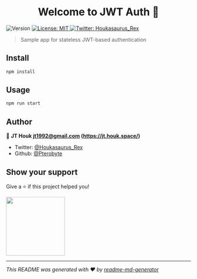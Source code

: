 <h1 align="center">Welcome to JWT Auth 👋</h1>
<p>
  <img alt="Version" src="https://img.shields.io/badge/version-0.0.0-blue.svg?cacheSeconds=2592000" />
  <a href="#" target="_blank">
    <img alt="License: MIT" src="https://img.shields.io/badge/License-MIT-yellow.svg" />
  </a>
  <a href="https://twitter.com/Houkasaurus_Rex" target="_blank">
    <img alt="Twitter: Houkasaurus_Rex" src="https://img.shields.io/twitter/follow/Houkasaurus_Rex.svg?style=social" />
  </a>
</p>

> Sample app for stateless JWT-based authentication

## Install

```sh
npm install
```

## Usage

```sh
npm run start
```

## Author

👤 **JT Houk <jt1992@gmail.com> (https://jt.houk.space/)**

* Twitter: [@Houkasaurus_Rex](https://twitter.com/Houkasaurus_Rex)
* Github: [@Pterobyte](https://github.com/Pterobyte)

## Show your support

Give a ⭐️ if this project helped you!

<a href="https://www.patreon.com/TerminallyChillSoftware">
  <img src="https://c5.patreon.com/external/logo/become_a_patron_button@2x.png" width="160">
</a>

***
_This README was generated with ❤️ by [readme-md-generator](https://github.com/kefranabg/readme-md-generator)_